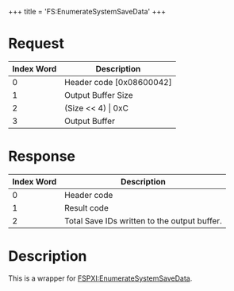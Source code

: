 +++
title = 'FS:EnumerateSystemSaveData'
+++

# Request

| Index Word | Description                |
|------------|----------------------------|
| 0          | Header code \[0x08600042\] |
| 1          | Output Buffer Size         |
| 2          | (Size \<\< 4) \| 0xC       |
| 3          | Output Buffer              |

# Response

| Index Word | Description                                  |
|------------|----------------------------------------------|
| 0          | Header code                                  |
| 1          | Result code                                  |
| 2          | Total Save IDs written to the output buffer. |

# Description

This is a wrapper for
[FSPXI:EnumerateSystemSaveData](FSPXI:EnumerateSystemSaveData "wikilink").